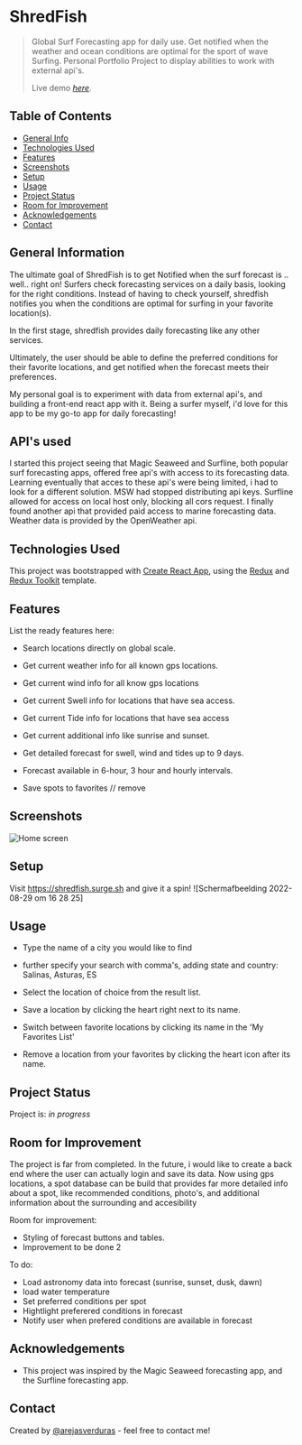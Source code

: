 
# ShredFish
> Global Surf Forecasting app for daily use. Get notified when the weather and ocean conditions are optimal for the sport of wave Surfing. Personal Portfolio Project to display abilities to work with external api's.
> 
> Live demo [_here_](https://shredfish.surge.sh).

## Table of Contents
* [General Info](#general-information)
* [Technologies Used](#technologies-used)
* [Features](#features)
* [Screenshots](#screenshots)
* [Setup](#setup)
* [Usage](#usage)
* [Project Status](#project-status)
* [Room for Improvement](#room-for-improvement)
* [Acknowledgements](#acknowledgements)
* [Contact](#contact)


## General Information
The ultimate goal of ShredFish is to get Notified when the surf forecast is .. well.. right on!
Surfers check forecasting services on a daily basis, looking for the right conditions. Instead of having to check yourself, shredfish notifies you when the conditions are optimal for surfing in your favorite location(s).

In the first stage, shredfish provides daily forecasting like any other services.

Ultimately, the user should be able to define the preferred conditions for their favorite locations, and get notified when the forecast meets their preferences. 

My personal goal is to experiment with data from external api's, and building a front-end react app with it. 
Being a surfer myself, i'd love for this app to be my go-to app for daily forecasting!

## API's used
I started this project seeing that Magic Seaweed and Surfline, both popular surf forecasting apps, offered free api's with access to its forecasting data. 
Learning eventually that acces to these api's were being limited, i had to look for a different solution.
MSW had stopped distributing api keys. 
Surfline allowed for access on local host only, blocking all cors request.
I finally found another api that provided paid access to marine forecasting data.
Weather data is provided by the OpenWeather api.


## Technologies Used
This project was bootstrapped with [Create React App](https://github.com/facebook/create-react-app), using the [Redux](https://redux.js.org/) and [Redux Toolkit](https://redux-toolkit.js.org/) template.


## Features
List the ready features here:
- Search locations directly on global scale.
- Get current weather info for all known gps locations.
- Get current wind info for all know gps locations
- Get current Swell info for locations that have sea access.
- Get current Tide info for locations that have sea access
- Get current additional info like sunrise and sunset.

- Get detailed forecast for swell, wind and tides up to 9 days.
- Forecast available in 6-hour, 3 hour and hourly intervals.

- Save spots to favorites // remove



## Screenshots
![Home screen](https://user-images.githubusercontent.com/62893479/187225048-517b88e1-4da3-4880-9e00-3d24a6a95e32.png)




## Setup
Visit https://shredfish.surge.sh and give it a spin!
![Schermafbeelding 2022-08-29 om 16 28 25]


## Usage
- Type the name of a city you would like to find
- further specify your search with comma's, adding state and country:
  Salinas, Asturas, ES
- Select the location of choice from the result list.

- Save a location by clicking the heart right next to its name.
- Switch between favorite locations by clicking its name in the 'My Favorites List'
- Remove a location from your favorites by clicking the heart icon after its name.


## Project Status
Project is: _in progress_ 


## Room for Improvement
The project is far from completed. In the future, i would like to create a back end where the user can actually login and save its data.
Now using gps locations, a spot database can be build that provides far more detailed info about a spot, like recommended conditions, photo's, and additional information about the surrounding and accesibility

Room for improvement:
- Styling of forecast buttons and tables.
- Improvement to be done 2

To do:
- Load astronomy data into forecast (sunrise, sunset, dusk, dawn)
- load water temperature 
- Set preferred conditions per spot
- Hightlight preferered conditions in forecast
- Notify user when prefered conditions are available in forecast


## Acknowledgements
- This project was inspired by the Magic Seaweed forecasting app, and the Surfline forecasting app.


## Contact
Created by [@arejasverduras](https://arejasportfolio.surge.sh/) - feel free to contact me!
